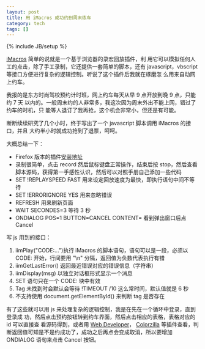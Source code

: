 ```yaml
---
layout: post
title: 用 iMacros 成功约到周末练车
category: tech
tags: []
---
```

{% include JB/setup %}

[iMacros](http://wiki.imacros.net) 简单的说就是一个基于浏览器的录宏回放插件，利
用它可以模拟任何人工的点击，除了手工录制，它还提供一套简单的脚本，还有
javascript，vbscript 等接口方便进行复杂的逻辑控制。听说了这个插件后我就在琢磨怎
么用来自动网上约车。

我报的是东方时尚驾校预约计时班，网上约车每天从早 9 点开放到晚 9 点，只能约 7 天
以内的。一般周末约的人非常多，我这次因为周末外出不能上网，错过了约车的时机，只
能等人退订了我再抢，这个机会非常小，但还是有可能。

断断续续研究了几个小时，终于写出了一个 javascript 脚本调用 iMacros 的接口，并且
大约半小时就成功抢到了退票，呵呵。

大概总结一下：

<ul>
<li>Firefox 版本的插件<a href="https://addons.mozilla.org/en-US/firefox/addon/3863">安装地址</a></li>
<li>录制很简单，点击 record 然后鼠标键盘正常操作，结束后按 stop，然后查看脚本源码，获得第一手感性认识，然后可以对照手册自己添加一些代码</li>
<li>SET !REPLAYSPEED FAST 用来设定回放速度为最快，即执行语句中间不等待</li>
<li>SET !ERRORIGNORE YES 用来忽略错误</li>
<li>REFRESH 用来刷新页面</li>
<li>WAIT SECONDES=3 等待 3 秒</li>
<li>ONDIALOG POS=1 BUTTON=CANCEL CONTENT= 看到弹出窗口后点 Cancel</li>
</ul>

写 js 用到的接口：

<ol>
<li>iimPlay("CODE:...")执行 iMacros 的脚本语句，语句可以是一段，必须以 CODE: 开始，行间要用 "\n" 分隔，返回值为负数代表执行有错</li>
<li>iimGetLastError() 返回最近错误对应的错误信息（字符串）</li>
<li>iimDisplay(msg) 以独立对话框形式显示一个消息</li>
<li>SET 语句只在一个 CODE: 块中有效</li>
<li>Tag 未找到时会默认会等待 !TIMEOUT /10 这么常时间，默认值就是 6 秒</li>
<li>不支持使用 document.getElementById() 来判断 tag 是否存在</li>
</ol>

有了这些就可以用 js 来处理复杂的逻辑控制，我是在先在一个循环中登录，直到登录成
功，然后点击预约按钮转到约车界面，然后点击相应的表格，表格对应的 id 可以直接查
看源码得到，或者用 <a href="https://addons.mozilla.org/en-US/firefox/addon/60">Web Developer</a>，
<a href="https://addons.mozilla.org/firefox/addon/271">Colorzilla</a>
等插件查看，判断返回值可知是不是约成功了，成功之后再点会变成取消，所以要增加
ONDIALOG 语句来点击 Cancel 按钮。
